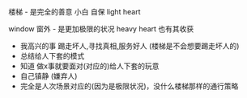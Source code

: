 
楼梯 - 是完全的善意 小白 自保 light heart

window 窗外 - 是更加极限的状况 heavy heart 也有其收获

- 我高兴的事 踢走坏人,寻找真相[,](https://twitter.com/World_Wide_Wob/status/873393595256102912)服务好人 (楼梯是不会想要踢走坏人的)
- 总结给人下套的模式
- 知道 做x事就要面对(对应的)给人下套的玩意
- 自己镇静 (嫌弃人)
- 完全是人次场景对应的(因为是极限状况)，没什么楼梯那样的通行策略

